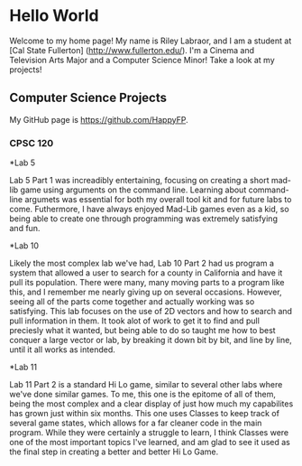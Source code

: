 # Hello World
Welcome to my home page! My name is Riley Labraor, and I am a student at [Cal State Fullerton] (http://www.fullerton.edu/). I'm a Cinema and Television Arts Major and a Computer Science Minor! Take a look at my projects!

## Computer Science Projects

My GitHub page is https://github.com/HappyFP.

### CPSC 120

*Lab 5

Lab 5 Part 1 was increadibly entertaining, focusing on creating a short mad-lib game using arguments on the command line. Learning about command-line argumets was essential for both my overall tool kit and for future labs to come. Futhermore, I have always enjoyed Mad-Lib games even as a kid, so being able to create one through programming was extremely satisfying and fun. 

*Lab 10

Likely the most complex lab we've had, Lab 10 Part 2 had us program a system that allowed a user to search for a county in California and have it pull its population. There were many, many moving parts to a program like this, and I remember me nearly giving up on several occasions. However, seeing all of the parts come together and actually working was so satisfying. This lab focuses on the use of 2D vectors and how to search and pull information in them. It took alot of work to get it to find and pull preciesly what it wanted, but being able to do so taught me how to best conquer a large vector or lab, by breaking it down bit by bit, and line by line, until it all works as intended. 

*Lab 11

Lab 11 Part 2 is a standard Hi Lo game, similar to several other labs where we've done similar games. To me, this one is the epitome of all of them, being the most complex and a clear display of just how much my capabilites has grown just within six months. This one uses Classes to keep track of several game states, which allows for a far cleaner code in the main program. While they were certainly a struggle to learn, I think Classes were one of the most important topics I've learned, and am glad to see it used as the final step in creating a better and better Hi Lo Game. 